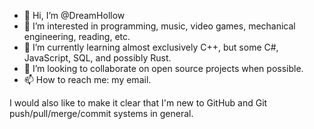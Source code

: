 - 👋 Hi, I’m @DreamHollow
- 👀 I’m interested in programming, music, video games, mechanical engineering, reading, etc.
- 🌱 I’m currently learning almost exclusively C++, but some C#, JavaScript, SQL, and possibly Rust.
- 💞️ I’m looking to collaborate on open source projects when possible.
- 📫 How to reach me: my email.

I would also like to make it clear that I'm new to GitHub and Git push/pull/merge/commit systems in general.

<!---
DreamHollow/DreamHollow is a ✨ special ✨ repository because its `README.md` (this file) appears on your GitHub profile.
You can click the Preview link to take a look at your changes.
--->

